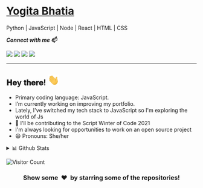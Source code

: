 <!--
**Yogita98/Yogita98** is a ✨ _special_ ✨ repository because its `README.md` (this file) appears on your GitHub profile.

Here are some ideas to get you started:

- 🔭 I’m currently working on ...
- 🌱 I’m currently learning ...
- 👯 I’m looking to collaborate on ...
- 🤔 I’m looking for help with ...
- 💬 Ask me about ...
- 📫 How to reach me: ...
- 😄 Pronouns: ...
- ⚡ Fun fact: ...
-->
# [Yogita Bhatia](https://yogita-bhatia-portfolio.netlify.app)
Python | JavaScript | Node | React | HTML | CSS
<!--
![alt text](https://github.com/Yogita98/Yogita98/blob/main/cover-pic.jpg)
-->
<p>
  <b><i>Connect with me 📫</i></b>

[<img height="30" src="https://img.shields.io/badge/twitter-%231DA1F2.svg?&style=for-the-badge&logo=twitter&logoColor=white" />][twitter]
[<img height="30" src="https://img.shields.io/badge/Hashnode-%230077B5.svg?&style=for-the-badge&logo=Hashnode&logoColor=white" />][Hashnode]
<a href="mailto:yogitab2798@gmail.com" style="text-decoration:none"><img height="30" src = "https://img.shields.io/badge/gmail-c14438?&style=for-the-badge&logo=gmail&logoColor=white"></a>
[<img height="30" src="https://img.shields.io/badge/linkedin-blue.svg?&style=for-the-badge&logo=linkedin&logoColor=white" />][LinkedIn]
<br />
<hr />


<h2> 𝐇𝐞y 𝐭𝐡𝐞𝐫𝐞! <img src="https://raw.githubusercontent.com/ABSphreak/ABSphreak/master/gifs/Hi.gif" width="30px"></h2>
 
* Primary coding language: JavaScript.
* I’m currently working on improving my portfolio.
* Lately, I've switched my tech stack to JavaScript so I'm exploring the world of Js
* 👯 I'll be contributing to the Script Winter of Code 2021
* I'm always looking for opportunities to work on an open source project
* 😄 Pronouns: She/her

 <details>
<summary>📊 Github Stats</summary>

<p align="center"> <img src="https://github-readme-stats.vercel.app/api?username=Yogita98&show_icons=true&theme=gotham" alt="Yogita Bhatia | Stats" />

</details>


 ![Visitor Count](https://profile-counter.glitch.me/{Yogita98}/count.svg)
 
 
<h3 align="center">Show some &nbsp;❤️&nbsp; by starring some of the repositories!</h3>

[twitter]: https://twitter.com/YogitaBhatia20
[Hashnode]: https://hashnode.com/@yogita98
[gmail]: https://gmail.com
[linkedin]: https://www.linkedin.com/in/yogita-bhatia/

